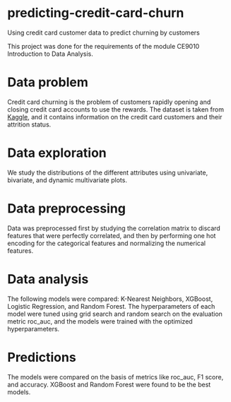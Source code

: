 # predicting-credit-card-churn

Using credit card customer data to predict churning by customers

This project was done for the requirements of the module CE9010 Introduction to Data Analysis.

# Data problem

Credit card churning is the problem of customers rapidly opening and closing credit card accounts to use the rewards. The dataset is taken from [Kaggle](https://www.kaggle.com/sakshigoyal7/credit-card-customers), and it contains information on the credit card customers and their attrition status.

# Data exploration

We study the distributions of the different attributes using univariate, bivariate, and dynamic multivariate plots.

# Data preprocessing

Data was preprocessed first by studying the correlation matrix to discard features that were perfectly correlated, and then by performing one hot encoding for the categorical features and normalizing the numerical features.

# Data analysis

The following models were compared: K-Nearest Neighbors, XGBoost, Logistic Regression, and Random Forest. The hyperparameters of each model were tuned using grid search and random search on the evaluation metric roc_auc, and the models were trained with the optimized hyperparameters.

# Predictions

The models were compared on the basis of metrics like roc_auc, F1 score, and accuracy. XGBoost and Random Forest were found to be the best models.
